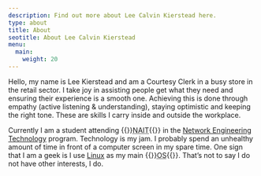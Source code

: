 ```yaml
---
description: Find out more about Lee Calvin Kierstead here.
type: about
title: About
seotitle: About Lee Calvin Kierstead
menu:
  main:
    weight: 20
---
```

Hello, my name is Lee Kierstead and am a Courtesy Clerk in a busy store in the retail sector. I take joy in assisting people get what they need and ensuring their experience is a smooth one. Achieving this is done through empathy (active listening & understanding), staying optimistic and keeping the right tone. These are skills I carry inside and outside the workplace.

Currently I am a student attending {{<raw>}}<abbr title="Northern Alberta Institute of Technology">NAIT</abbr>{{</raw>}} in the [Network Engineering Technology](https://www.nait.ca/programs/network-engineering-technology) program. Technology is my jam. I probably spend an unhealthy amount of time in front of a computer screen in my spare time. One sign that I am a geek is I use [Linux](https://www.linux.com/what-is-linux/) as my main {{<raw>}}<abbr title="Operating system">OS</abbr>{{</raw>}}. That’s not to say I do not have other interests, I do.

